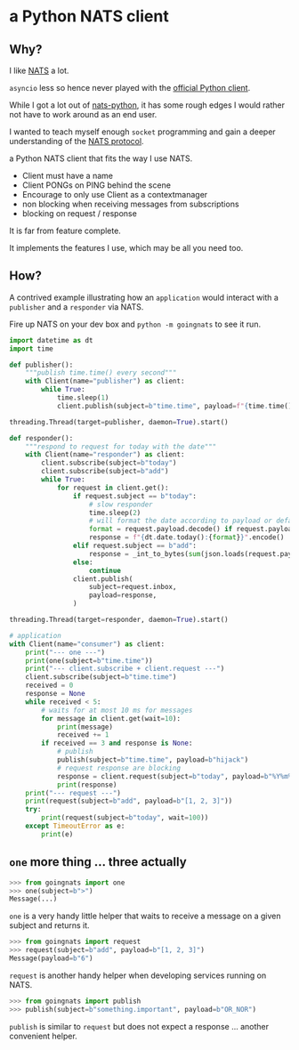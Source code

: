 a Python NATS client
====================

Why?
----

I like [NATS](https://nats.io/) a lot.

`asyncio` less so hence never played with the [official Python client](https://github.com/nats-io/nats.py).

While I got a lot out of [nats-python](https://github.com/Gr1N/nats-python), it has
some rough edges I would rather not have to work around as an end user.

I wanted to teach myself enough `socket` programming and gain a deeper understanding
of the [NATS protocol](https://docs.nats.io/nats-protocol/nats-protocol).

a Python NATS client that fits the way I use NATS.

* Client must have a name
* Client PONGs on PING behind the scene
* Encourage to only use Client as a contextmanager
* non blocking when receiving messages from subscriptions
* blocking on request / response

It is far from feature complete.

It implements the features I use, which may be all you need too.

How?
----

A contrived example illustrating how an `application` would interact with a
`publisher` and a `responder` via NATS.

Fire up NATS on your dev box and `python -m goingnats` to see it run.

```Python
import datetime as dt
import time

def publisher():
    """publish time.time() every second"""
    with Client(name="publisher") as client:
        while True:
            time.sleep(1)
            client.publish(subject=b"time.time", payload=f"{time.time()}".encode())

threading.Thread(target=publisher, daemon=True).start()

def responder():
    """respond to request for today with the date"""
    with Client(name="responder") as client:
        client.subscribe(subject=b"today")
        client.subscribe(subject=b"add")
        while True:
            for request in client.get():
                if request.subject == b"today":
                    # slow responder
                    time.sleep(2)
                    # will format the date according to payload or defaults to ...
                    format = request.payload.decode() if request.payload else "%Y-%m-%d"
                    response = f"{dt.date.today():{format}}".encode()
                elif request.subject == b"add":
                    response = _int_to_bytes(sum(json.loads(request.payload)))
                else:
                    continue
                client.publish(
                    subject=request.inbox,
                    payload=response,
                )

threading.Thread(target=responder, daemon=True).start()

# application
with Client(name="consumer") as client:
    print("--- one ---")
    print(one(subject=b"time.time"))
    print("--- client.subscribe + client.request ---")
    client.subscribe(subject=b"time.time")
    received = 0
    response = None
    while received < 5:
        # waits for at most 10 ms for messages
        for message in client.get(wait=10):
            print(message)
            received += 1
        if received == 3 and response is None:
            # publish
            publish(subject=b"time.time", payload=b"hijack")
            # request response are blocking
            response = client.request(subject=b"today", payload=b"%Y%m%d")
            print(response)
    print("--- request ---")
    print(request(subject=b"add", payload=b"[1, 2, 3]"))
    try:
        print(request(subject=b"today", wait=100))
    except TimeoutError as e:
        print(e)
```

`one` more thing ... three actually
-----------------------------------

```Python
>>> from goingnats import one
>>> one(subject=b">")
Message(...)
```

`one` is a very handy little helper that waits to receive a message on a given subject and returns it.


```Python
>>> from goingnats import request
>>> request(subject=b"add", payload=b"[1, 2, 3]")
Message(payload=b"6")
```

`request` is another handy helper when developing services running on NATS.

```Python
>>> from goingnats import publish
>>> publish(subject=b"something.important", payload=b"OR_NOR")
```

`publish` is similar to `request` but does not expect a response ... another convenient helper.

